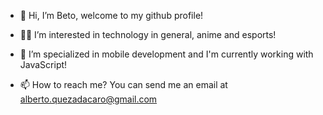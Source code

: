 - 👋 Hi, I’m Beto, welcome to my github profile!

- 👨‍💻 I’m interested in technology in general, anime  and esports!

- 📱 I’m specialized in mobile development and I'm currently working with JavaScript!

- 📫 How to reach me? You can send me an email at alberto.quezadacaro@gmail.com

<!---
Beetoo13/Beetoo13 is a ✨ special ✨ repository because its `README.md` (this file) appears on your GitHub profile.
You can click the Preview link to take a look at your changes.
--->
